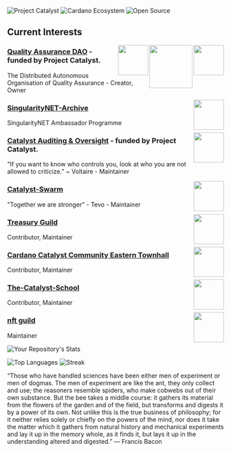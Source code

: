 ![Project Catalyst](https://img.shields.io/badge/Project%20Catalyst-Funded-blue?logo=cardano)
![Cardano Ecosystem](https://img.shields.io/badge/Cardano-Community-brightgreen?logo=cardano)
![Open Source](https://img.shields.io/badge/Open%20Source-Contributor-orange?logo=github)

## Current Interests

<a href="https://github.com/Quality-Assurance-DAO"><img src="https://github.com/Quality-Assurance-DAO/DAO-Open-Source/blob/main/Documents/Binary/QA-DAO-LOGO.jpg" align="right" width="70"><a href="https://cardano.org/"><img src="https://github.com/NFT-DAO/Governance-HOLON/blob/main/Business-Plan/14-Our-Appendix/Graphics/cardano-logo-2.png" align="right" width="100"><a href="https://cardano.ideascale.com/a/index"><img src="https://github.com/NFT-DAO/Governance-HOLON/blob/main/Business-Plan/14-Our-Appendix/Graphics/ideascale.png" align="right" width="70">
 
### [Quality Assurance DAO](https://github.com/Quality-Assurance-DAO) - funded by Project Catalyst. 
The Distributed Autonomous Organisation of Quality Assurance - Creator, Owner

<a href="https://github.com/SingularityNET-Archive"><img src="https://avatars.githubusercontent.com/u/130087861?s=200&v=4" align="right" width="70">
### [SingularityNET-Archive](https://github.com/SingularityNET-Archive)
SingularityNET Ambassador Programme

<a href="https://github.com/Catalyst-Auditing"><img src="https://avatars.githubusercontent.com/u/95848879?s=400&u=57e24008fb961e94fac28a448dd2757fcb2cc2bb&v=4" align="right" width="70"> 

### [Catalyst Auditing & Oversight](https://github.com/Catalyst-Auditing) - funded by Project Catalyst. 
"If you want to know who controls you, look at who you are not allowed to criticize." ~ Voltaire -  Maintainer

<a href="https://github.com/Catalyst-Swarm"><img src="https://avatars.githubusercontent.com/u/86554682?s=400&u=33b80d06e93125df2fb64d693dddc12c71b03171&v=4" align="right" width="70"> 

### [Catalyst-Swarm ](https://github.com/Catalyst-Swarm)
"Together we are stronger" - Tevo -  Maintainer
 
<a href="https://github.com/treasuryguild"><img src="https://avatars.githubusercontent.com/u/100556245?s=200&v=4" align="right" width="70"> 
 
 ### [Treasury Guild](https://github.com/treasuryguild) 
Contributor, Maintainer
 
<a href="https://github.com/C3ETH"><img src="https://avatars.githubusercontent.com/u/88413275?s=400&u=7f5741919702f30b720ac41d66aafc4aac1d3275&v=4" align="right" width="70">
 
### [Cardano Catalyst Community Eastern Townhall](https://github.com/C3ETH)  
Contributor, Maintainer 

 <a href="https://github.com/The-Catalyst-School"><img src="https://avatars.githubusercontent.com/u/87011469?s=400&u=1f3ff083a27b95977b2f4d92fad8112577ac23b6&v=4" align="right" width="70">

 ### [The-Catalyst-School](https://github.com/The-Catalyst-School)  
Contributor, Maintainer

 <a href="https://github.com/NFT-Guild"><img src="https://avatars.githubusercontent.com/u/104906516?s=200&v=4" align="right" width="70">

 ### [nft guild](https://github.com/NFT-Guild)  
Maintainer

![Your Repository's Stats](https://github-readme-stats.vercel.app/api?username=stephen-rowan&show_icons=true)

![Top Languages](https://github-readme-stats.vercel.app/api/top-langs/?username=stephen-rowan&layout=compact)
![Streak](https://streak-stats.demolab.com?user=stephen-rowan)

  
“Those who have handled sciences have been either men of experiment or men of dogmas. The men of experiment are like the ant, they only collect and use; the reasoners resemble spiders, who make cobwebs out of their own substance. But the bee takes a middle course: it gathers its material from the flowers of the garden and of the field, but transforms and digests it by a power of its own. Not unlike this is the true business of philosophy; for it neither relies solely or chiefly on the powers of the mind, nor does it take the matter which it gathers from natural history and mechanical experiments and lay it up in the memory whole, as it finds it, but lays it up in the understanding altered and digested.” ― Francis Bacon 
